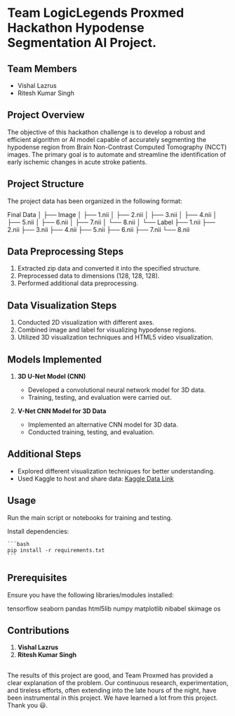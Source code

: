 # Team LogicLegends Proxmed Hackathon Hypodense Segmentation AI Project.


## Team Members
- Vishal Lazrus
- Ritesh Kumar Singh

## Project Overview
The objective of this hackathon challenge is to develop a robust and efficient algorithm or AI model capable of accurately segmenting the hypodense region from Brain Non-Contrast Computed Tomography (NCCT) images. The primary goal is to automate and streamline the identification of early ischemic changes in acute stroke patients.

## Project Structure
The project data has been organized in the following format:

Final Data
│
├── Image
│   ├── 1.nii
│   ├── 2.nii
│   ├── 3.nii
│   ├── 4.nii
│   ├── 5.nii
│   ├── 6.nii
│   ├── 7.nii
│   └── 8.nii
│
└── Label
    ├── 1.nii
    ├── 2.nii
    ├── 3.nii
    ├── 4.nii
    ├── 5.nii
    ├── 6.nii
    ├── 7.nii
    └── 8.nii



## Data Preprocessing Steps
1. Extracted zip data and converted it into the specified structure.
2. Preprocessed data to dimensions (128, 128, 128).
3. Performed additional data preprocessing.

## Data Visualization Steps
1. Conducted 2D visualization with different axes.
2. Combined image and label for visualizing hypodense regions.
3. Utilized 3D visualization techniques and HTML5 video visualization.

## Models Implemented
1. **3D U-Net Model (CNN)**
   - Developed a convolutional neural network model for 3D data.
   - Training, testing, and evaluation were carried out.

2. **V-Net CNN Model for 3D Data**
   - Implemented an alternative CNN model for 3D data.
   - Conducted training, testing, and evaluation.

## Additional Steps
- Explored different visualization techniques for better understanding.
- Used Kaggle to host and share data: [Kaggle Data Link](https://www.kaggle.com/datasets/vishallazrus/filtaer-data)

## Usage

Run the main script or notebooks for training and testing.

Install dependencies:

    ```bash
    pip install -r requirements.txt
    ```

## Prerequisites
Ensure you have the following libraries/modules installed:

tensorflow
seaborn
pandas
html5lib
numpy
matplotlib
nibabel
skimage
os

## Contributions
1. **Vishal Lazrus**
2. **Ritesh Kumar Singh**

## 
The results of this project are good, and Team Proxmed has provided a clear explanation of the problem. Our continuous research, experimentation, and tireless efforts, often extending into the late hours of the night, have been instrumental in this project. We have learned a lot from this project. Thank you 😃.

